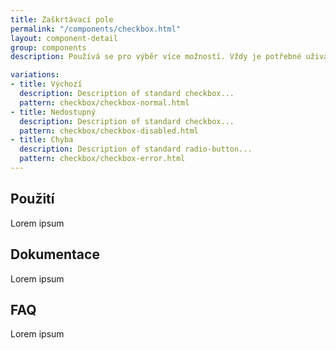 ```yaml
---
title: Zaškrtávací pole
permalink: "/components/checkbox.html"
layout: component-detail
group: components
description: Používá se pro výběr více možností. Vždy je potřebné uživateli zdůraznit, zda může vybrat jednu nebo více možností. Když se jedná o souhlas nebo potvrzení, je důležité nechat pole ve výchozím stavu nezaškrtnuté.

variations:
- title: Výchozí
  description: Description of standard checkbox...
  pattern: checkbox/checkbox-normal.html
- title: Nedostupný
  description: Description of standard checkbox...
  pattern: checkbox/checkbox-disabled.html
- title: Chyba
  description: Description of standard radio-button...
  pattern: checkbox/checkbox-error.html
---
```


## Použití

Lorem ipsum

## Dokumentace

Lorem ipsum

## FAQ

Lorem ipsum